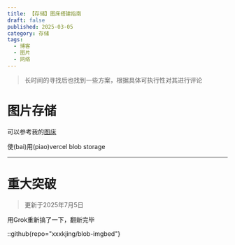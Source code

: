 ```yaml
---
title: 【存储】图床搭建指南
draft: false
published: 2025-03-05
category: 存储
tags:
  - 博客
  - 图片
  - 网络
---
```

> 长时间的寻找后也找到一些方案，根据具体可执行性对其进行评论

# 图片存储

可以参考我的[图床](https://img.shfu.cn)

使(bai)用(piao)vercel blob storage

* * *

# 重大突破

> 更新于2025年7月5日

用Grok重新搞了一下，翻新完毕

::github{repo="xxxkjing/blob-imgbed"}